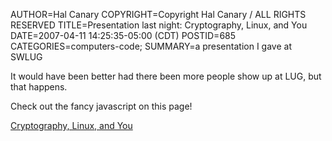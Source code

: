 AUTHOR=Hal Canary
COPYRIGHT=Copyright Hal Canary / ALL RIGHTS RESERVED
TITLE=Presentation last night: Cryptography, Linux, and You
DATE=2007-04-11 14:25:35-05:00 (CDT)
POSTID=685
CATEGORIES=computers-code;
SUMMARY=a presentation I gave at SWLUG

It would have been better had there been more people show up at LUG, but that happens.

Check out the fancy javascript on this page!

[Cryptography, Linux, and You](https://halcanary.org/p/Cryptography_Linux_and_You/)
